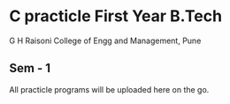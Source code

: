 # C practicle First Year B.Tech
G H Raisoni College of Engg and Management, Pune 
## Sem - 1 
All practicle programs will be uploaded here on the go. 
